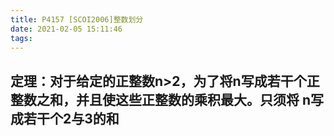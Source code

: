 ```yaml
---
title: P4157 [SCOI2006]整数划分 
date: 2021-02-05 15:11:46
tags:
---
```

## 定理：对于给定的正整数n>2，为了将n写成若干个正整数之和，并且使这些正整数的乘积最大。只须将 n写成若干个2与3的和